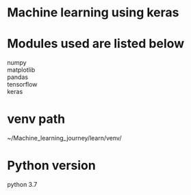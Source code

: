 # Machine learning using keras
# Modules used are listed  below 

numpy  
matplotlib  
pandas  
tensorflow  
keras  

# venv path 
~/Machine_learning_journey/learn/venv/

# Python version 
python 3.7
